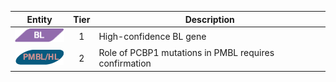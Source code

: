 |Entity|Tier|Description              |
|:----:|:----:|------------------------------|
|![BL](images/icons/BL_tier1.png) | 1 | High-confidence BL gene|
|![PMBL](images/icons/PMBL_tier2.png) | 2 | Role of PCBP1 mutations in PMBL requires confirmation|
